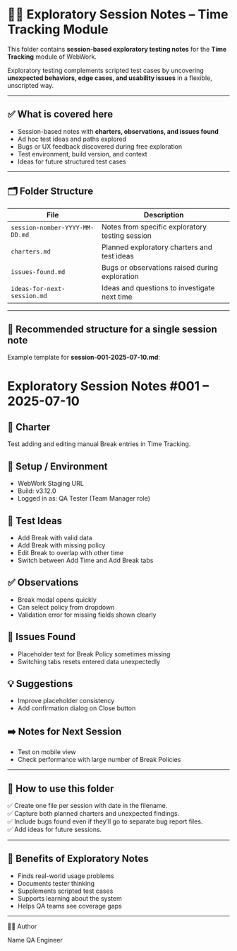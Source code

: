 # 🕵️‍♂️ Exploratory Session Notes – Time Tracking Module

This folder contains **session-based exploratory testing notes** for the **Time Tracking** module of WebWork.

Exploratory testing complements scripted test cases by uncovering **unexpected behaviors, edge cases, and usability issues** in a flexible, unscripted way.

---

## ✅ What is covered here

- Session-based notes with **charters, observations, and issues found**
- Ad hoc test ideas and paths explored
- Bugs or UX feedback discovered during free exploration
- Test environment, build version, and context
- Ideas for future structured test cases

---

## 🗂️ Folder Structure

| File                           | Description                                       |
|--------------------------------|---------------------------------------------------|
| `session-nomber-YYYY-MM-DD.md` | Notes from specific exploratory testing session   |
| `charters.md`                  | Planned exploratory charters and test ideas       |
| `issues-found.md`              | Bugs or observations raised during exploration    |
| `ideas-for-next-session.md`    | Ideas and questions to investigate next time      |

---

## 📌 Recommended structure for a single session note

Example template for **session-001-2025-07-10.md**:

# Exploratory Session Notes #001 – 2025-07-10

## 🎯 Charter
Test adding and editing manual Break entries in Time Tracking.

## 🧭 Setup / Environment
- WebWork Staging URL
- Build: v3.12.0
- Logged in as: QA Tester (Team Manager role)

## 🔎 Test Ideas
- Add Break with valid data
- Add Break with missing policy
- Edit Break to overlap with other time
- Switch between Add Time and Add Break tabs

## ✅ Observations
- Break modal opens quickly
- Can select policy from dropdown
- Validation error for missing fields shown clearly

## 🐞 Issues Found
- Placeholder text for Break Policy sometimes missing
- Switching tabs resets entered data unexpectedly

## 💡 Suggestions
- Improve placeholder consistency
- Add confirmation dialog on Close button

## ➡️ Notes for Next Session
- Test on mobile view
- Check performance with large number of Break Policies


---

## 🌟 How to use this folder

✅ Create one file per session with date in the filename.<br>
✅ Capture both planned charters and unexpected findings.<br>
✅ Include bugs found even if they’ll go to separate bug report files.<br>
✅ Add ideas for future sessions.

---

## 🧪 Benefits of Exploratory Notes

- Finds real-world usage problems
- Documents tester thinking
- Supplements scripted test cases
- Supports learning about the system
- Helps QA teams see coverage gaps

---

🧑‍💻 Author

Name QA Engineer